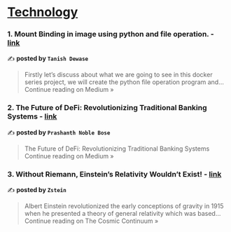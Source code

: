 
<h1><a href=https://medium.com/tag/technology/recommended target="_blank" rel="noopener noreferrer">Technology</a></h1>
<h3>1. Mount Binding in image using python and file operation. - <a href="https://medium.com/@tanishdewase222/mount-binding-in-image-using-python-and-file-operation-ea11c2965496?source=rss------technology-5" target="_blank" rel="noopener noreferrer">link</a></h3>

✍️ **posted by `Tanish Dewase`**

<blockquote>Firstly let’s discuss about what we are going to see in this docker series project, we will create the python file operation program and…
Continue reading on Medium »</blockquote>

<h3>2. The Future of DeFi: Revolutionizing Traditional Banking Systems - <a href="https://medium.com/@p.noblebose/the-future-of-defi-revolutionizing-traditional-banking-systems-ca591d2d0b21?source=rss------technology-5" target="_blank" rel="noopener noreferrer">link</a></h3>

✍️ **posted by `Prashanth Noble Bose`**

<blockquote>The Future of DeFi: Revolutionizing Traditional Banking Systems
Continue reading on Medium »</blockquote>

<h3>3. Without Riemann, Einstein’s Relativity Wouldn’t Exist! - <a href="https://medium.com/the-cosmic-continuum/without-riemann-einsteins-relativity-wouldn-t-exist-9e506648df51?source=rss------technology-5" target="_blank" rel="noopener noreferrer">link</a></h3>

✍️ **posted by `Zstein`**

<blockquote>Albert Einstein revolutionized the early conceptions of gravity in 1915 when he presented a theory of general relativity which was based…
Continue reading on The Cosmic Continuum »</blockquote>

